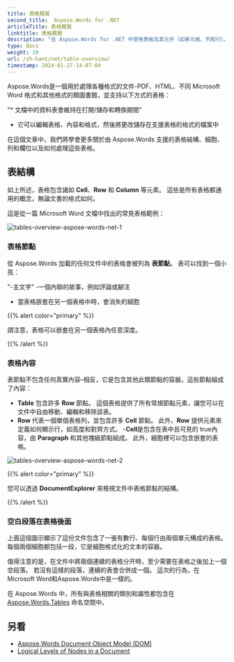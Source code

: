 ```yaml
---
title: 表格概覽
second_title:  Aspose.Words for .NET
articleTitle: 表格概覽
linktitle: 表格概覽
description: "在 Aspose.Words for .NET 中使用表格及其元件（如單元格、列和行）。 如何在C#中處理表格。"
type: docs
weight: 10
url: /zh-hant/net/table-overview/
timestamp: 2024-01-27-14-07-04
---
```


Aspose.Words是一個用於處理各種格式的文件-PDF、HTML、不同 Microsoft Word 格式和其他格式的類圖書館，並支持以下方式的表格：

"* 文檔中的資料表會維持在打開/儲存和轉換期間"
* 它可以編輯表格、內容和格式，然後將更改儲存在支援表格的格式的檔案中

在這個文章中，我們將學會更多關於由 Aspose.Words 支援的表格結構、細胞、列和欄位以及如何處理這些表格。

## 表結構

如上所述，表格包含諸如 **Cell**、**Row** 和 **Column** 等元素。 這些是所有表格都通用的概念，無論文書的格式如何。

這是從一篇 Microsoft Word 文檔中找出的常見表格範例：

![tables-overview-aspose-words-net-1](tables-overview-1.png)

### 表格節點

從 Aspose.Words 加載的任何文件中的表格會被列為 **表節點**。 表可以找到一個小孩：

"-主文字"
-一個內聯的故事，例如評論或腳注
- 當表格嵌套在另一個表格中時，會消失的細胞

{{% alert color="primary" %}}

請注意，表格可以嵌套在另一個表格內任意深度。

{{% /alert %}}

### 表格內容

表節點不包含任何真實內容–相反，它是包含其他此類節點的容器，這些節點組成了內容：

- **Table** 包含許多 **Row** 節點。 這個表格提供了所有常規節點元素，讓您可以在文件中自由移動、編輯和移除該表。
- **Row** 代表一個單個表格列，並包含許多 **Cell** 節點。 此外，**Row** 提供元素來定義如何顯示行，如高度和對齊方式。
-**Cell**是包含在表中且可見的 true內容，由 **Paragraph** 和其他塊級節點組成。 此外，細胞裡可以包含嵌套的表格。

![tables-overview-aspose-words-net-2](tables-overview-2.png)

{{% alert color="primary" %}}

您可以透過 **DocumentExplorer** 來檢視文件中表格節點的結構。

{{% /alert %}}

### 空白段落在表格後面

上面這個圖示顯示了這份文件包含了一張有數行、每個行由兩個單元構成的表格。 每個兩個細胞都包括一段，它是細胞格式化的文本的容器。

值得注意的是，在文件中將兩個連續的表格分开時，至少需要在表格之後加上一個空段落。 若沒有這樣的段落，連續的表會合併成一個。 這次的行為，在Microsoft Word和Aspose.Words中是一樣的。

在 Aspose.Words 中，所有與表格相關的類別和屬性都包含在 [Aspose.Words.Tables](https://reference.aspose.com/words/net/aspose.words.tables/) 命名空間中。

## 另看

* [Aspose.Words Document Object Model (DOM)](/words/net/aspose-words-document-object-model/)
* [Logical Levels of Nodes in a Document](/words/net/logical-levels-of-nodes-in-a-document/)
